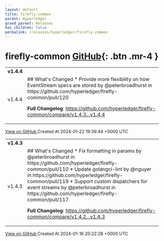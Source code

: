 ```yaml
---
layout: default
title: firefly-common
parent: Hyperledger
grand_parent: Releases
has_children: false
permalink: /releases/hyperledger/firefly-common
---
```


# firefly-common <span class="fs-3 right-align">[GitHub](https://github.com/hyperledger/firefly-common){: .btn .mr-4 }</span>


<div>
    <table>
        <tr>
            <td colspan="2">
                <b>
                    v1.4.4
                </b>
            </td>
        </tr>
        <tr>
            <td>
                <span class="chip">
                    v1.4.4
                </span>
            </td>
            <td>
                ## What's Changed
* Provide more flexibility on how EventStream specs are stored by @peterbroadhurst in https://github.com/hyperledger/firefly-common/pull/120


**Full Changelog**: https://github.com/hyperledger/firefly-common/compare/v1.4.3...v1.4.4
            </td>
        </tr>
    </table>
    <a href="https://github.com/hyperledger/firefly-common/releases/tag/v1.4.4" class=".btn">
        View on GitHub
    </a>
    <span class="right-align">
        Created At 2024-01-22 19:39:44 +0000 UTC
    </span>
</div>

<div>
    <table>
        <tr>
            <td colspan="2">
                <b>
                    v1.4.3
                </b>
            </td>
        </tr>
        <tr>
            <td>
                <span class="chip">
                    v1.4.3
                </span>
            </td>
            <td>
                ## What's Changed
* Fix formatting in params by @peterbroadhurst in https://github.com/hyperledger/firefly-common/pull/110
* Update golangci-lint by @nguyer in https://github.com/hyperledger/firefly-common/pull/119
* Support custom dispatchers for event streams by @peterbroadhurst in https://github.com/hyperledger/firefly-common/pull/117


**Full Changelog**: https://github.com/hyperledger/firefly-common/compare/v1.4.2...v1.4.3
            </td>
        </tr>
    </table>
    <a href="https://github.com/hyperledger/firefly-common/releases/tag/v1.4.3" class=".btn">
        View on GitHub
    </a>
    <span class="right-align">
        Created At 2024-01-16 20:22:28 +0000 UTC
    </span>
</div>

